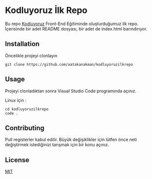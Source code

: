 # Kodluyoruz İlk Repo
Bu repo [Kodluyoruz](https://www.kodluyoruz.org/) Front-End Eğitiminde oluşturduğumuz ilk repo. İçerisinde bir adet README dosyası, bir adet de index.html barındırıyor.

## Installation
Öncelikle projeyi clonlayın

```
git clone https://github.com/aatakanakman/kodluyoruzilkrepo
```

## Usage
Projeyi clonladıktan sonra Visual Studio Code programında açınız.

Linux için : 

```
cd kodluyoruzilkrepo
code .
```
## Contributing
Pull registerler kabul edilir. Büyük değişiklikler için lütfen önce neti değiştirmek istediğinizi tarışmak için bir konu açınız.

## License

[MIT](https://choosealicense.com/licenses/mit/)
